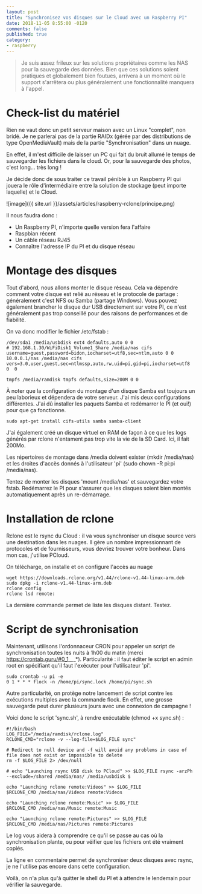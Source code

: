 ```yaml
---
layout: post
title: "Synchronisez vos disques sur le Cloud avec un Raspberry PI"
date: 2018-11-05 8:55:00 -0120
comments: false
published: true
category:
- raspberry
---
```


> Je suis assez frileux sur les solutions propriétaires comme les NAS pour la sauvegarde des données. Bien que ces solutions soient pratiques et globalement bien foutues, arrivera à un moment où le support s'arrêtera ou plus généralement une fonctionnalité manquera à l'appel.

# Check-list du matériel

Rien ne vaut donc un petit serveur maison avec un Linux "complet", non bridé. Je ne parlerai pas de la partie RAIDx (gérée par des distributions de type OpenMediaVault) mais de la partie "Synchronisation" dans un nuage.

En effet, il m'est difficile de laisser un PC qui fait du bruit allumé le temps de sauvegarder les fichiers dans le cloud. Or, pour la sauvegarde des photos, c'est long... très long ! 

Je décide donc de sous traiter ce travail pénible à un Raspberry PI qui jouera le rôle d'intermédiaire entre la solution de stockage (peut importe laquelle) et le Cloud.


![image]({{ site.url }}/assets/articles/raspberry-rclone/principe.png)

Il nous faudra donc :
  * Un Raspberry PI, n'importe quelle version fera l'affaire
  * Raspbian récent
  * Un câble réseau RJ45
  * Connaître l'adresse IP du PI et du disque réseau

# Montage des disques

Tout d'abord, nous allons monter le disque réseau. Cela va dépendre comment votre disque est relié au réseau et le protocole de partage : généralement c'est NFS ou Samba (partage Windows). Vous pouvez également brancher le disque dur USB directement sur votre PI, ce n'est généralement pas trop conseillé pour des raisons de performances et de fiabilité.

On va donc modifier le fichier /etc/fstab :


```shell
/dev/sda1 /media/usbdisk ext4 defaults,auto 0 0
# 192.168.1.30/WiFiDisk1_Volume1_Share /media/nas cifs username=guest,password=bidon,iocharset=utf8,sec=ntlm,auto 0 0
10.0.0.1/nas /media/nas cifs vers=3.0,user,guest,sec=ntlmssp,auto,rw,uid=pi,gid=pi,iocharset=utf8  0  0

tmpfs /media/ramdisk tmpfs defaults,size=200M 0 0
```

À noter que la configuration du montage d'un disque Samba est toujours un peu laborieux et dépendera de votre serveur. J'ai mis deux configurations différentes. J'ai dû installer les paquets Samba et redémarrer le PI (et oui!) pour que ça fonctionne.

```shell
sudo apt-get install cifs-utils samba samba-client
```

J'ai également créé un disque virtuel en RAM de façon à ce que les logs générés par rclone n'entament pas trop vite la vie de la SD Card. Ici, il fait 200Mo.

Les répertoires de montage dans /media doivent exister (mkdir /media/nas) et les droites d'accès donnés à l'utilisateur 'pi' (sudo chown -R pi:pi /media/nas).

Tentez de monter les disques 'mount /media/nas' et sauvegardez votre fstab. Redémarrez le PI pour s'assurer que les disques soient bien montés automatiquement après un re-démarrage.

# Installation de rclone

Rclone est le rsync du Cloud : il va vous synchroniser un disque source vers une destination dans les nuages. Il gère un nombre impressionnant de protocoles et de fournisseurs, vous devriez trouver votre bonheur. Dans mon cas, j'utilise PCloud.

On télécharge, on installe et on configure l'accès au nuage

```shell
wget https://downloads.rclone.org/v1.44/rclone-v1.44-linux-arm.deb
sudo dpkg -i rclone-v1.44-linux-arm.deb 
rclone config
rclone lsd remote:
```

La dernière commande permet de liste les disques distant. Testez.

# Script de synchronisation

Maintenant, utilisons l'ordonnaceur CRON pour appeler un script de synchronisation toutes les nuits à 1h00 du matin (merci https://crontab.guru/#0_1_*_*_*). Particularité : il faut éditer le script en admin root en spécifiant qu'il faut l'exécuter pour l'utilisateur 'pi'.

```shell
sudo crontab -u pi -e
0 1 * * * flock -n /home/pi/sync.lock /home/pi/sync.sh
```

Autre particularité, on protège notre lancement de script contre les exécutions multiples avec la commande flock. En effet, une grosse sauvegarde peut durer plusieurs jours avec une connexion de campagne !

Voici donc le script 'sync.sh', à rendre exécutable (chmod +x sync.sh) :

```shell
#!/bin/bash
LOG_FILE="/media/ramdisk/rclone.log" 
RCLONE_CMD="rclone -v --log-file=$LOG_FILE sync"

# Redirect to null device and -f will avoid any problems in case of file does not exist or impossible to delete
rm -f $LOG_FILE 2> /dev/null

# echo "Launching rsync USB disk to PCloud" >> $LOG_FILE rsync -arzPh --exclude=/shared /media/nas/ /media/usbdisk $

echo "Launching rclone remote:Videos" >> $LOG_FILE 
$RCLONE_CMD /media/nas/Videos remote:Videos

echo "Launching rclone remote:Music" >> $LOG_FILE
$RCLONE_CMD /media/nas/Music remote:Music

echo "Launching rclone remote:Pictures" >> $LOG_FILE
$RCLONE_CMD /media/nas/Pictures remote:Pictures
```

Le log vous aidera à comprendre ce qu'il se passe au cas où la synchronisation plante, ou pour véifier que les fichiers ont été vraiment copiés.

La ligne en commentaire permet de synchroniser deux disques avec rsync, je ne l'utilise pas encore dans cette configuration.

Voilà, on n'a plus qu'à quitter le shell du PI et à attendre le lendemain pour vérifier la sauvegarde.
